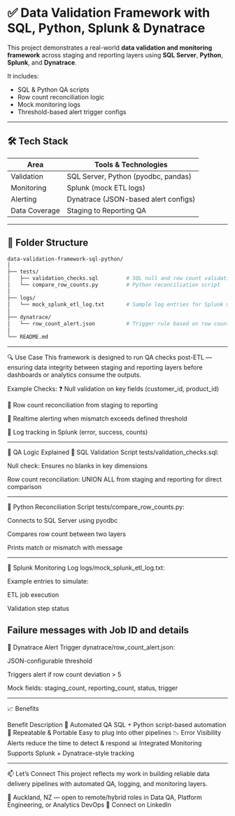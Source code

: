 # ✅ Data Validation Framework with SQL, Python, Splunk & Dynatrace

This project demonstrates a real-world **data validation and monitoring framework** across staging and reporting layers using **SQL Server**, **Python**, **Splunk**, and **Dynatrace**.

It includes:
- SQL & Python QA scripts
- Row count reconciliation logic
- Mock monitoring logs
- Threshold-based alert trigger configs

---

## 🛠️ Tech Stack

| Area           | Tools & Technologies                       |
|----------------|---------------------------------------------|
| Validation     | SQL Server, Python (pyodbc, pandas)        |
| Monitoring     | Splunk (mock ETL logs)                     |
| Alerting       | Dynatrace (JSON-based alert configs)       |
| Data Coverage  | Staging to Reporting QA                    |

---

## 📂 Folder Structure

```bash
data-validation-framework-sql-python/
│
├── tests/
│   ├── validation_checks.sql         # SQL null and row count validation
│   └── compare_row_counts.py         # Python reconciliation script
│
├── logs/
│   └── mock_splunk_etl_log.txt       # Sample log entries for Splunk monitoring
│
├── dynatrace/
│   └── row_count_alert.json          # Trigger rule based on row count delta
│
└── README.md
````
----
🔍 Use Case
This framework is designed to run QA checks post-ETL — ensuring data integrity between staging and reporting layers before dashboards or analytics consume the outputs.

Example Checks:
❓ Null validation on key fields (customer_id, product_id)

🔄 Row count reconciliation from staging to reporting

🔁 Realtime alerting when mismatch exceeds defined threshold

📜 Log tracking in Splunk (error, success, counts)

----
🧪 QA Logic Explained
🔸 SQL Validation Script
tests/validation_checks.sql:

Null check: Ensures no blanks in key dimensions

Row count reconciliation: UNION ALL from staging and reporting for direct comparison

----
🔸 Python Reconciliation Script
tests/compare_row_counts.py:

Connects to SQL Server using pyodbc

Compares row count between two layers

Prints match or mismatch with message

---
🔸 Splunk Monitoring Log
logs/mock_splunk_etl_log.txt:

Example entries to simulate:

ETL job execution

Validation step status

Failure messages with Job ID and details
---

🔸 Dynatrace Alert Trigger
dynatrace/row_count_alert.json:

JSON-configurable threshold

Triggers alert if row count deviation > 5

Mock fields: staging_count, reporting_count, status, trigger

---
📈 Benefits

Benefit	Description
🚦 Automated QA	SQL + Python script-based automation
🔁 Repeatable & Portable	Easy to plug into other pipelines
📉 Error Visibility	Alerts reduce the time to detect & respond
📊 Integrated Monitoring	Supports Splunk + Dynatrace-style tracking


---
📫 Let’s Connect
This project reflects my work in building reliable data delivery pipelines with automated QA, logging, and monitoring layers.

📍 Auckland, NZ — open to remote/hybrid roles in Data QA, Platform Engineering, or Analytics DevOps
🔗 Connect on LinkedIn
